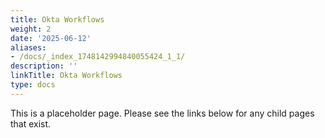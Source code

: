 ```yaml
---
title: Okta Workflows
weight: 2
date: '2025-06-12'
aliases:
- /docs/_index_1748142994840055424_1_1/
description: ''
linkTitle: Okta Workflows
type: docs
---
```


This is a placeholder page. Please see the links below for any child pages that exist.
